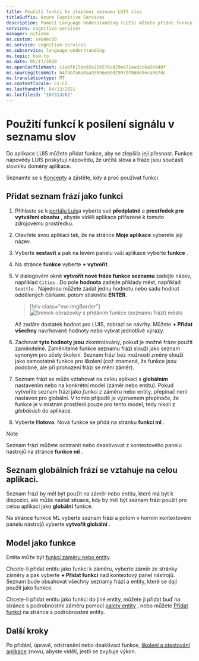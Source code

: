 ```yaml
---
title: Použití funkcí ke zlepšení seznamu LUIS slov
titleSuffix: Azure Cognitive Services
description: Pomocí Language Understanding (LUIS) můžete přidat funkce aplikace, které můžou zlepšit detekci nebo předpovědi záměrů a entit, které kategorie a vzory.
services: cognitive-services
manager: nitinme
ms.custom: seodec18
ms.service: cognitive-services
ms.subservice: language-understanding
ms.topic: how-to
ms.date: 05/17/2020
ms.openlocfilehash: c1a0fb15be92e25b576cd29e671eed3c6a5b948f
ms.sourcegitcommit: b4fbb7a6a0aa93656e8dd29979786069eca567dc
ms.translationtype: MT
ms.contentlocale: cs-CZ
ms.lasthandoff: 04/13/2021
ms.locfileid: "107313262"
---
```

# <a name="use-features-to-boost-signal-of-word-list"></a>Použití funkcí k posílení signálu v seznamu slov

Do aplikace LUIS můžete přidat funkce, aby se zlepšila její přesnost. Funkce nápovědy LUIS poskytují nápovědu, že určitá slova a fráze jsou součástí slovníku domény aplikace.

Seznamte se s [Koncepty](luis-concept-feature.md) a zjistěte, kdy a proč používat funkci.

## <a name="add-phrase-list-as-a-feature"></a>Přidat seznam frází jako funkci

1. Přihlaste se k [portálu Luis](https://www.luis.ai)a vyberte své **předplatné** a **prostředek pro vytváření obsahu** , abyste viděli aplikace přiřazené k tomuto zdrojovému prostředku.
1. Otevřete svou aplikaci tak, že na stránce **Moje aplikace** vyberete její název.
1. Vyberte **sestavit** a pak na levém panelu vaší aplikace vyberte **funkce** .

1. Na stránce **funkce** vyberte **+ vytvořit**.

1. V dialogovém okně **vytvořit nové fráze funkce seznamu** zadejte název, například `Cities` . Do pole **hodnota** zadejte příklady měst, například `Seattle` . Najednou můžete zadat jednu hodnotu nebo sadu hodnot oddělených čárkami. potom stiskněte **ENTER**.

    > [!div class="mx-imgBorder"]
    > ![Snímek obrazovky s přidáním funkce (seznamu frází) města](./media/luis-add-features/add-phrase-list-cities.png)

    Až zadáte dostatek hodnot pro LUIS, zobrazí se návrhy. Můžete **+ Přidat všechny** navrhované hodnoty nebo vybrat jednotlivé výrazy.

1. Zachovat **tyto hodnoty jsou** zkontrolovány, pokud je možné fráze použít zaměnitelné. Zaměnitelné funkce seznamu frází slouží jako seznam synonym pro účely školení. Seznam frází bez možnosti změny slouží jako samostatné funkce pro školení (což znamená, že funkce jsou podobné, ale při prohození frází se mění záměr).

1. Seznam frází se může vztahovat na celou aplikaci s **globálním** nastavením nebo na konkrétní model (záměr nebo entitu). Pokud vytvoříte seznam frází jako _funkci_ z záměru nebo entity, přepínač není nastaven pro globální. V tomto případě je významem přepínače, že funkce je v místním prostředí pouze pro tento model, tedy nikoli z _globálních_ do aplikace.

1. Vyberte **Hotovo**. Nová funkce se přidá na stránku **funkcí ml** .

<a name="edit-phrase-list"></a>
<a name="delete-phrase-list"></a>
<a name="deactivate-phrase-list"></a>


> [!Note]
> Seznam frází můžete odstranit nebo deaktivovat z kontextového panelu nástrojů na stránce **funkce ml** .

## <a name="global-phrase-list-applies-to-entire-app"></a>Seznam globálních frází se vztahuje na celou aplikaci.

Seznam frází by měl být použit na záměr nebo entitu, které má být k dispozici, ale může nastat situace, kdy by měl být seznam frází použit pro celou aplikaci jako **globální** funkce.

Na stránce funkce ML vyberte seznam frází a potom v horním kontextovém panelu nástrojů vyberte **vytvořit globální** .

## <a name="model-as-a-feature"></a>Model jako funkce

Entita může být [funkcí záměru nebo entity](luis-concept-feature.md).

Chcete-li přidat entitu jako funkci k záměru, vyberte záměr ze stránky záměry a pak vyberte **+ Přidat funkci** nad kontextový panel nástrojů. Seznam bude obsahovat všechny seznamy frází a entity, které se dají použít jako funkce.

Chcete-li přidat entitu jako funkci do jiné entity, můžete ji přidat buď na stránce s podrobnostmi záměru pomocí [palety entity](label-entity-example-utterance.md#adding-entity-as-a-feature-from-the-entity-palette) , nebo můžete [Přidat funkci](luis-how-to-add-entities.md#add-a-feature-to-a-machine-learned-entity) na stránce s podrobnostmi entity.

## <a name="next-steps"></a>Další kroky

Po přidání, úpravě, odstranění nebo deaktivaci funkce, [školení a otestování aplikace](luis-interactive-test.md) znovu, abyste viděli, jestli se zvyšuje výkon.
